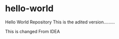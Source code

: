 # hello-world
Hello World Repository
This is the adited version.........

This is changed From IDEA
